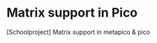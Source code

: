 Matrix support in Pico
======================

[Schoolproject] Matrix support in metapico &amp; pico
